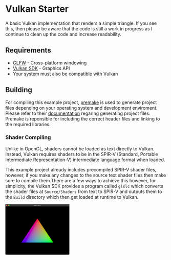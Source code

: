 # Vulkan Starter
A basic Vulkan implementation that renders a simple triangle. If you see this, then
please be aware that the code is still a work in progress as I continue to clean up
the code and increase readability.

## Requirements
* [GLFW](https://glfw.org) - Cross-platform windowing
* [Vulkan SDK](https://vulkan.lunarg.com/) - Graphics API
* Your system must also be compatible with Vulkan

## Building
For compiling this example project, [premake](https://premake.github.io/) is used
to generate project files depending on your operating system and development enviroment. Please refer to their [documentation](https://premake.github.io/docs/Building-Premake) regaring generating project files. Premake is reponsible for including the correct header files and linking to the required libraries.

### Shader Compiling
Unlike in OpenGL, shaders cannot be loaded as text directly to Vulkan. Instead,
Vulkan requires shaders to be in the SPIR-V (Standard, Portable Intermediate Representation-V) intermediate language format when loaded. 

This example project already includes precompiled SPIR-V shader files, however, if
you make any changes to the source text shader files then make sure to compile them.There are a few ways to achieve this however, for simplicity, the Vulkan SDK provides a program called ```glslc``` which converts the shader files at ```Source/Shaders``` from text to SPIR-V and outputs them to the ```Build``` directory which then get loaded at runtime to Vulkan.


<img src=".gitassets/Application.png" width="200"/>
